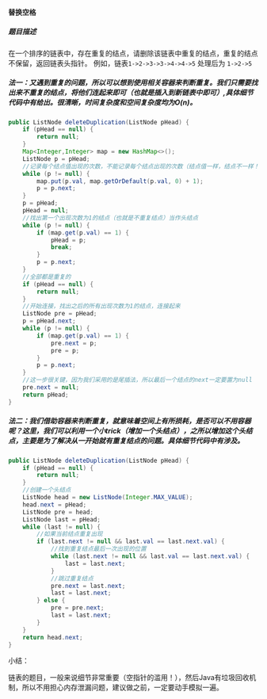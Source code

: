 #### 替换空格

##### 题目描述

在一个排序的链表中，存在重复的结点，请删除该链表中重复的结点，重复的结点不保留，返回链表头指针。 例如，链表`1->2->3->3->4->4->5` 处理后为 `1->2->5`

<!--more-->

##### 法一：又遇到重复的问题，所以可以想到使用相关容器来判断重复。我们只需要找出来不重复的结点，将他们连起来即可（也就是插入到新链表中即可）,具体细节代码中有给出。很清晰，时间复杂度和空间复杂度均为O(n)。

```java
public ListNode deleteDuplication(ListNode pHead) {
    if (pHead == null) {
        return null;
    }
    Map<Integer,Integer> map = new HashMap<>();
    ListNode p = pHead;
    //记录每个结点值出现的次数，不能记录每个结点出现的次数（结点值一样，结点不一样！）
    while (p != null) {
        map.put(p.val, map.getOrDefault(p.val, 0) + 1);
        p = p.next;
    }
    p = pHead;
    pHead = null;
    //找出第一个出现次数为1的结点（也就是不重复结点）当作头结点
    while (p != null) {
        if (map.get(p.val) == 1) {
            pHead = p;
            break;
        }
        p = p.next;
    }
    //全部都是重复的
    if (pHead == null) {
        return null;
    }
    //开始连接，找出之后的所有出现次数为1的结点，连接起来
    ListNode pre = pHead;
    p = pHead.next;
    while (p != null) {
        if (map.get(p.val) == 1) {
            pre.next = p;
            pre = p;
        }
        p = p.next;
    }
    //这一步很关键，因为我们采用的是尾插法，所以最后一个结点的next一定要置为null
    pre.next = null;
    return pHead;
}
```

##### 法二：我们借助容器来判断重复，就意味着空间上有所损耗，是否可以不用容器呢？这里，我们可以利用一个小trick（增加一个头结点），之所以增加这个头结点，主要是为了解决从一开始就有重复结点的问题。具体细节代码中有涉及。

```java
public ListNode deleteDuplication(ListNode pHead) {
    if (pHead == null) {
        return null;
    }
    //创建一个头结点
    ListNode head = new ListNode(Integer.MAX_VALUE);
    head.next = pHead;
    ListNode pre = head;
    ListNode last = pHead;
    while (last != null) {
        //如果当前结点重复出现
        if (last.next != null && last.val == last.next.val) {
            //找到重复结点最后一次出现的位置
            while (last.next != null && last.val == last.next.val) {
                last = last.next;
            }
            //跳过重复结点
            pre.next = last.next;
            last = last.next;
        } else {
            pre = pre.next;
            last = last.next;
        }
    }
    return head.next;
}
```

小结：

链表的题目，一般来说细节非常重要（空指针的滥用！），然后Java有垃圾回收机制，所以不用担心内存泄漏问题，建议做之前，一定要动手模拟一遍。